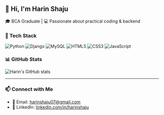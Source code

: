 ## 👋 Hi, I'm Harin Shaju

🎓 BCA Graduate | 💻 Passionate about practical coding & backend

### 🔧 Tech Stack

![Python](https://img.shields.io/badge/Python-3776AB?style=for-the-badge&logo=python&logoColor=white)
![Django](https://img.shields.io/badge/Django-092E20?style=for-the-badge&logo=django&logoColor=white)
![MySQL](https://img.shields.io/badge/MySQL-4479A1?style=for-the-badge&logo=mysql&logoColor=white)
![HTML5](https://img.shields.io/badge/HTML5-e34c26?style=for-the-badge&logo=html5&logoColor=white)
![CSS3](https://img.shields.io/badge/CSS3-264de4?style=for-the-badge&logo=css3&logoColor=white)
![JavaScript](https://img.shields.io/badge/JavaScript-f7df1e?style=for-the-badge&logo=javascript&logoColor=black)

### 📊 GitHub Stats

![Harin's GitHub stats](https://github-readme-stats.vercel.app/api?username=harinshaju&show_icons=true&theme=radical)

---

### 📫 Connect with Me

- 📧 Email: harinshaju07@gmail.com
- 💼 LinkedIn: [linkedin.com/in/harinshaju](https://linkedin.com/in/harinshaju)

